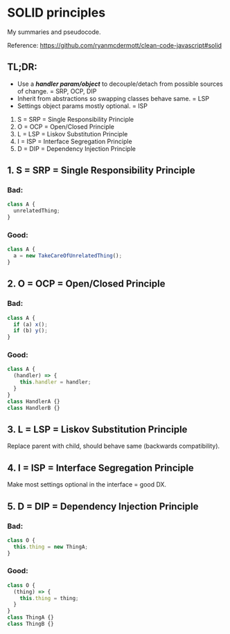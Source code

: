 # SOLID principles

My summaries and pseudocode.

Reference: <https://github.com/ryanmcdermott/clean-code-javascript#solid>

## TL;DR:

- Use a _**handler param/object**_ to decouple/detach from possible sources of change. = SRP, OCP, DIP
- Inherit from abstractions so swapping classes behave same. = LSP
- Settings object params mostly optional. = ISP

1. S = SRP = Single Responsibility Principle
2. O = OCP = Open/Closed Principle
3. L = LSP = Liskov Substitution Principle
4. I = ISP = Interface Segregation Principle
5. D = DIP = Dependency Injection Principle

## 1. S = SRP = Single Responsibility Principle

### Bad:

```js
class A {
  unrelatedThing;
}
```

### Good:

```js
class A {
  a = new TakeCareOfUnrelatedThing();
}
```

## 2. O = OCP = Open/Closed Principle

### Bad:

```js
class A {
  if (a) x();
  if (b) y();
}
```

### Good:

```js
class A {
  (handler) => {
    this.handler = handler;
  }
}
class HandlerA {}
class HandlerB {}
```

## 3. L = LSP = Liskov Substitution Principle

Replace parent with child, should behave same (backwards compatibility).

## 4. I = ISP = Interface Segregation Principle

Make most settings optional in the interface = good DX.

## 5. D = DIP = Dependency Injection Principle

### Bad:

```js
class O {
  this.thing = new ThingA;
}
```

### Good:

```js
class O {
  (thing) => {
    this.thing = thing;
  }
}
class ThingA {}
class ThingB {}
```
